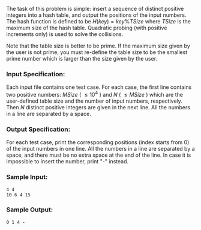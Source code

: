 <!-- Title
Hashing (25)
-->
The task of this problem is simple: insert a sequence of distinct positive
integers into a hash table, and output the positions of the input numbers. The
hash function is defined to be $H(key) = key \% TSize$ where $TSize$ is the
maximum size of the hash table. Quadratic probing (with positive increments
only) is used to solve the collisions.

Note that the table size is better to be prime. If the maximum size given by
the user is not prime, you must re-define the table size to be the smallest
prime number which is larger than the size given by the user.

### Input Specification:

Each input file contains one test case. For each case, the first line contains
two positive numbers: $MSize$ ( $\le 10^4$ ) and $N$ ( $\le MSize$ ) which are
the user-defined table size and the number of input numbers, respectively.
Then $N$ distinct positive integers are given in the next line. All the
numbers in a line are separated by a space.

### Output Specification:

For each test case, print the corresponding positions (index starts from 0) of
the input numbers in one line. All the numbers in a line are separated by a
space, and there must be no extra space at the end of the line. In case it is
impossible to insert the number, print "-" instead.

### Sample Input:

    
    
    4 4
    10 6 4 15
    

### Sample Output:

    
    
    0 1 4 -
    

